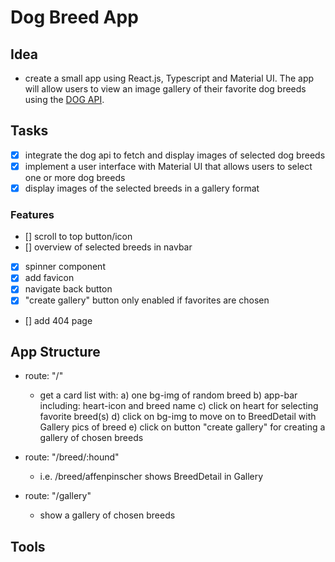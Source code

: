 # Dog Breed App

## Idea
- create a small app using React.js, Typescript and Material UI. The app will allow users to view an image gallery of their favorite dog breeds using the [DOG API](https://dog.ceo/dog-api/). 

## Tasks
- [x] integrate the dog api to fetch and display images of selected dog breeds
- [x] implement a user interface with Material UI that allows users to select one or more dog breeds
- [x] display images of the selected breeds in a gallery format

### Features
- [] scroll to top button/icon
- [] overview of selected breeds in navbar
- [x] spinner component
- [x] add favicon
- [x] navigate back button
- [x] "create gallery" button only enabled if favorites are chosen 
- [] add 404 page

## App Structure
- route: "/"
    - get a card list with: 
        a) one bg-img of random breed
        b) app-bar including: heart-icon and breed name
        c) click on heart for selecting favorite breed(s)
        d) click on bg-img to move on to BreedDetail with Gallery pics of breed
        e) click on button "create gallery" for creating a gallery of chosen breeds

- route: "/breed/:hound"
    - i.e. /breed/affenpinscher
    shows BreedDetail in Gallery

- route: "/gallery"
    - show a gallery of chosen breeds

## Tools
